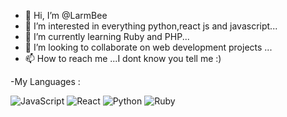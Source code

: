 - 👋 Hi, I’m @LarmBee
- 👀 I’m interested in everything python,react js and javascript...
- 🌱 I’m currently learning Ruby and PHP...
- 💞️ I’m looking to collaborate on web development projects ...
- 📫 How to reach me ...I dont know you tell me :)

-My Languages :

![JavaScript](https://img.shields.io/badge/javascript-%23323330.svg?style=for-the-badge&logo=javascript&logoColor=%23F7DF1E)
![React](https://img.shields.io/badge/react-%2320232a.svg?style=for-the-badge&logo=react&logoColor=%2361DAFB)
![Python](https://img.shields.io/badge/python-3670A0?style=for-the-badge&logo=python&logoColor=ffdd54)
![Ruby](https://img.shields.io/badge/ruby-%23CC342D.svg?style=for-the-badge&logo=ruby&logoColor=white)
